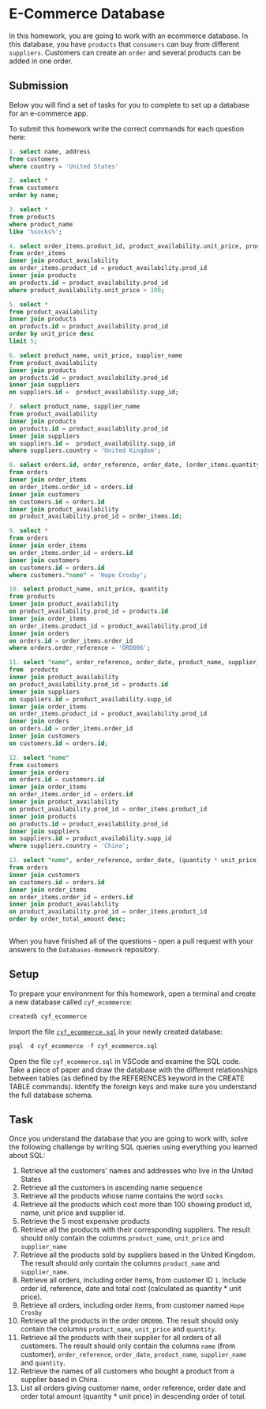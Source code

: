 # E-Commerce Database

In this homework, you are going to work with an ecommerce database. In this database, you have `products` that `consumers` can buy from different `suppliers`. Customers can create an `order` and several products can be added in one order.

## Submission

Below you will find a set of tasks for you to complete to set up a database for an e-commerce app.

To submit this homework write the correct commands for each question here:

```sql
1. select name, address
from customers
where country = 'United States'

2. select *
from customers
order by name;

3. select *
from products
where product_name
like '%socks%';

4. select order_items.product_id, product_availability.unit_price, products.product_name, supplier_id
from order_items
inner join product_availability
on order_items.product_id = product_availability.prod_id
inner join products
on products.id = product_availability.prod_id
where product_availability.unit_price > 100;

5. select *
from product_availability
inner join products
on products.id = product_availability.prod_id
order by unit_price desc
limit 5;

6. select product_name, unit_price, supplier_name
from product_availability
inner join products
on products.id = product_availability.prod_id
inner join suppliers
on suppliers.id =  product_availability.supp_id;

7. select product_name, supplier_name
from product_availability
inner join products
on products.id = product_availability.prod_id
inner join suppliers
on suppliers.id =  product_availability.supp_id
where suppliers.country = 'United Kingdom';

8. select orders.id, order_reference, order_date, (order_items.quantity * product_availability.unit_price) as total_cost
from orders
inner join order_items
on order_items.order_id = orders.id
inner join customers
on customers.id = orders.id
inner join product_availability
on product_availability.prod_id = order_items.id;

9. select *
from orders
inner join order_items
on order_items.order_id = orders.id
inner join customers
on customers.id = orders.id
where customers."name" = 'Hope Crosby';

10. select product_name, unit_price, quantity
from products
inner join product_availability
on product_availability.prod_id = products.id
inner join order_items
on order_items.product_id = product_availability.prod_id
inner join orders
on orders.id = order_items.order_id
where orders.order_reference = 'ORD006';

11. select "name", order_reference, order_date, product_name, supplier_name, quantity
from  products
inner join product_availability
on product_availability.prod_id = products.id
inner join suppliers
on suppliers.id = product_availability.supp_id
inner join order_items
on order_items.product_id = product_availability.prod_id
inner join orders
on orders.id = order_items.order_id
inner join customers
on customers.id = orders.id;

12. select "name"
from customers
inner join orders
on orders.id = customers.id
inner join order_items
on order_items.order_id = orders.id
inner join product_availability
on product_availability.prod_id = order_items.product_id
inner join products
on products.id = product_availability.prod_id
inner join suppliers
on suppliers.id = product_availability.supp_id
where suppliers.country = 'China';

13. select "name", order_reference, order_date, (quantity * unit_price) as order_total_amount
from orders
inner join customers
on customers.id = orders.id
inner join order_items
on order_items.order_id = orders.id
inner join product_availability
on product_availability.prod_id = order_items.product_id
order by order_total_amount desc;



```

When you have finished all of the questions - open a pull request with your answers to the `Databases-Homework` repository.

## Setup

To prepare your environment for this homework, open a terminal and create a new database called `cyf_ecommerce`:

```sql
createdb cyf_ecommerce
```

Import the file [`cyf_ecommerce.sql`](./cyf_ecommerce.sql) in your newly created database:

```sql
psql -d cyf_ecommerce -f cyf_ecommerce.sql
```

Open the file `cyf_ecommerce.sql` in VSCode and examine the SQL code. Take a piece of paper and draw the database with the different relationships between tables (as defined by the REFERENCES keyword in the CREATE TABLE commands). Identify the foreign keys and make sure you understand the full database schema.

## Task

Once you understand the database that you are going to work with, solve the following challenge by writing SQL queries using everything you learned about SQL:

1. Retrieve all the customers' names and addresses who live in the United States
2. Retrieve all the customers in ascending name sequence
3. Retrieve all the products whose name contains the word `socks`
4. Retrieve all the products which cost more than 100 showing product id, name, unit price and supplier id.
5. Retrieve the 5 most expensive products
6. Retrieve all the products with their corresponding suppliers. The result should only contain the columns `product_name`, `unit_price` and `supplier_name`
7. Retrieve all the products sold by suppliers based in the United Kingdom. The result should only contain the columns `product_name` and `supplier_name`.
8. Retrieve all orders, including order items, from customer ID `1`. Include order id, reference, date and total cost (calculated as quantity \* unit price).
9. Retrieve all orders, including order items, from customer named `Hope Crosby`
10. Retrieve all the products in the order `ORD006`. The result should only contain the columns `product_name`, `unit_price` and `quantity`.
11. Retrieve all the products with their supplier for all orders of all customers. The result should only contain the columns `name` (from customer), `order_reference`, `order_date`, `product_name`, `supplier_name` and `quantity`.
12. Retrieve the names of all customers who bought a product from a supplier based in China.
13. List all orders giving customer name, order reference, order date and order total amount (quantity \* unit price) in descending order of total.
